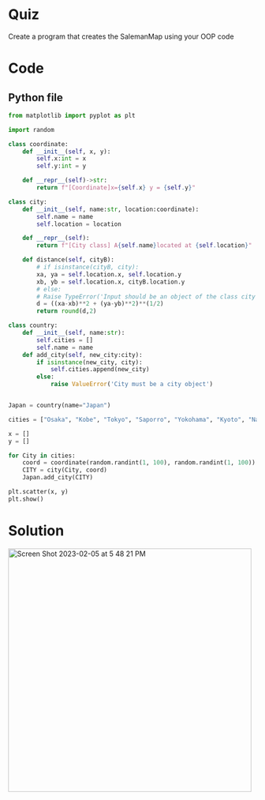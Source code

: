 # Quiz
Create a program that creates the SalemanMap using your OOP code
# Code

## Python file 

```.py
from matplotlib import pyplot as plt

import random

class coordinate:
    def __init__(self, x, y):
        self.x:int = x
        self.y:int = y

    def __repr__(self)->str:
        return f"[Coordinate]x={self.x} y = {self.y}"

class city:
    def __init__(self, name:str, location:coordinate):
        self.name = name
        self.location = location

    def __repr__(self):
        return f"[City class] A{self.name}located at {self.location}"

    def distance(self, cityB):
        # if isinstance(cityB, city):
        xa, ya = self.location.x, self.location.y
        xb, yb = self.location.x, cityB.location.y
        # else:
        # Raise TypeError('Input should be an object of the class city')
        d = ((xa-xb)**2 + (ya-yb)**2)**(1/2)
        return round(d,2)

class country:
    def __init__(self, name:str):
        self.cities = []
        self.name = name
    def add_city(self, new_city:city):
        if isinstance(new_city, city):
            self.cities.append(new_city)
        else:
            raise ValueError('City must be a city object')


Japan = country(name="Japan")

cities = ["Osaka", "Kobe", "Tokyo", "Saporro", "Yokohama", "Kyoto", "Nagoya", "Fukuoka", "Saitama", "Kawasaki"]

x = []
y = []

for City in cities:
    coord = coordinate(random.randint(1, 100), random.randint(1, 100))
    CITY = city(City, coord)
    Japan.add_city(CITY)

plt.scatter(x, y)
plt.show()
```

# Solution

<img width="493" alt="Screen Shot 2023-02-05 at 5 48 21 PM" src="https://user-images.githubusercontent.com/116609563/216809954-c428e5d4-5ae1-42e1-b78b-f8e34114225f.png">



